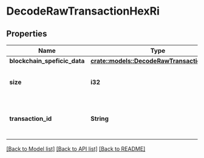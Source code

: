# DecodeRawTransactionHexRi

## Properties

Name | Type | Description | Notes
------------ | ------------- | ------------- | -------------
**blockchain_speficic_data** | [**crate::models::DecodeRawTransactionHexRis**](DecodeRawTransactionHexRIS.md) |  | 
**size** | **i32** | Represents the total size of this transaction. | 
**transaction_id** | **String** | Represents the decoded transaction hex. | 

[[Back to Model list]](../README.md#documentation-for-models) [[Back to API list]](../README.md#documentation-for-api-endpoints) [[Back to README]](../README.md)


